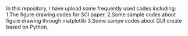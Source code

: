 In this repository, I have upload some frequently used codes including:
1.The figure drawing codes for SCI paper.
2.Some sample codes about figure drawing through matplotlib
3.Some sampe codes about GUI create based on Python.

